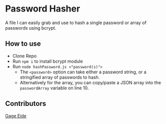# Password Hasher

A file I can easily grab and use to hash a single password or array of passwords using bcrypt.

## How to use

- Clone Repo
- Run `npm i` to install bcrypt module
- Run `node hashPassword.js <"password(s)">`
    - The `<password>` option can take either a password string, or a stringified array of passwords to hash.
    - Alternatively for the array, you can copy/paste a JSON array into the `passwordArray` variable on line 10.

## Contributors
  [Gage Eide](https://github.com/gage117)